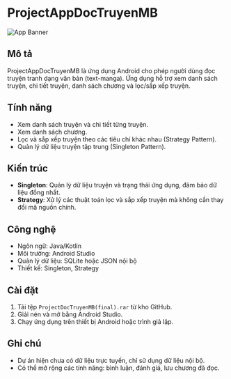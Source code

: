 # ProjectAppDocTruyenMB

![App Banner](link-to-your-banner-image) <!-- Thêm ảnh minh họa nếu có -->

## Mô tả
ProjectAppDocTruyenMB là ứng dụng Android cho phép người dùng đọc truyện tranh dạng văn bản (text-manga). Ứng dụng hỗ trợ xem danh sách truyện, chi tiết truyện, danh sách chương và lọc/sắp xếp truyện.

## Tính năng
- Xem danh sách truyện và chi tiết từng truyện.
- Xem danh sách chương.
- Lọc và sắp xếp truyện theo các tiêu chí khác nhau (Strategy Pattern).
- Quản lý dữ liệu truyện tập trung (Singleton Pattern).

## Kiến trúc
- **Singleton**: Quản lý dữ liệu truyện và trạng thái ứng dụng, đảm bảo dữ liệu đồng nhất.
- **Strategy**: Xử lý các thuật toán lọc và sắp xếp truyện mà không cần thay đổi mã nguồn chính.

## Công nghệ
- Ngôn ngữ: Java/Kotlin
- Môi trường: Android Studio
- Quản lý dữ liệu: SQLite hoặc JSON nội bộ
- Thiết kế: Singleton, Strategy

## Cài đặt
1. Tải tệp `ProjectDocTruyenMB(final).rar` từ kho GitHub.
2. Giải nén và mở bằng Android Studio.
3. Chạy ứng dụng trên thiết bị Android hoặc trình giả lập.

## Ghi chú
- Dự án hiện chưa có dữ liệu trực tuyến, chỉ sử dụng dữ liệu nội bộ.
- Có thể mở rộng các tính năng: bình luận, đánh giá, lưu chương đã đọc.
